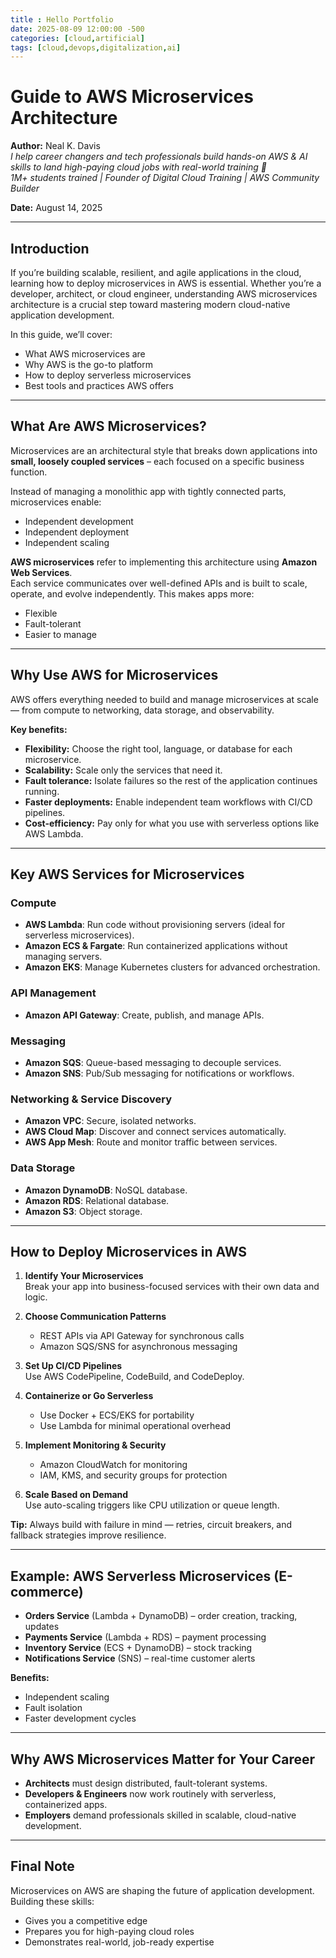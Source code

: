 ```yaml
---
title : Hello Portfolio
date: 2025-08-09 12:00:00 -500
categories: [cloud,artificial]
tags: [cloud,devops,digitalization,ai]
---
```


# Guide to AWS Microservices Architecture

**Author:** Neal K. Davis  
*I help career changers and tech professionals build hands-on AWS & AI skills to land high-paying cloud jobs with real-world training 🚀  
1M+ students trained | Founder of Digital Cloud Training | AWS Community Builder*

**Date:** August 14, 2025  

---

## Introduction

If you’re building scalable, resilient, and agile applications in the cloud, learning how to deploy microservices in AWS is essential. Whether you’re a developer, architect, or cloud engineer, understanding AWS microservices architecture is a crucial step toward mastering modern cloud-native application development.

In this guide, we’ll cover:
- What AWS microservices are
- Why AWS is the go-to platform
- How to deploy serverless microservices
- Best tools and practices AWS offers

---

## What Are AWS Microservices?

Microservices are an architectural style that breaks down applications into **small, loosely coupled services** – each focused on a specific business function.

Instead of managing a monolithic app with tightly connected parts, microservices enable:
- Independent development
- Independent deployment
- Independent scaling

**AWS microservices** refer to implementing this architecture using **Amazon Web Services**.  
Each service communicates over well-defined APIs and is built to scale, operate, and evolve independently. This makes apps more:
- Flexible
- Fault-tolerant
- Easier to manage

---

## Why Use AWS for Microservices

AWS offers everything needed to build and manage microservices at scale — from compute to networking, data storage, and observability.

**Key benefits:**
- **Flexibility:** Choose the right tool, language, or database for each microservice.
- **Scalability:** Scale only the services that need it.
- **Fault tolerance:** Isolate failures so the rest of the application continues running.
- **Faster deployments:** Enable independent team workflows with CI/CD pipelines.
- **Cost-efficiency:** Pay only for what you use with serverless options like AWS Lambda.

---

## Key AWS Services for Microservices

### Compute
- **AWS Lambda**: Run code without provisioning servers (ideal for serverless microservices).
- **Amazon ECS & Fargate**: Run containerized applications without managing servers.
- **Amazon EKS**: Manage Kubernetes clusters for advanced orchestration.

### API Management
- **Amazon API Gateway**: Create, publish, and manage APIs.

### Messaging
- **Amazon SQS**: Queue-based messaging to decouple services.
- **Amazon SNS**: Pub/Sub messaging for notifications or workflows.

### Networking & Service Discovery
- **Amazon VPC**: Secure, isolated networks.
- **AWS Cloud Map**: Discover and connect services automatically.
- **AWS App Mesh**: Route and monitor traffic between services.

### Data Storage
- **Amazon DynamoDB**: NoSQL database.
- **Amazon RDS**: Relational database.
- **Amazon S3**: Object storage.

---

## How to Deploy Microservices in AWS

1. **Identify Your Microservices**  
   Break your app into business-focused services with their own data and logic.

2. **Choose Communication Patterns**  
   - REST APIs via API Gateway for synchronous calls  
   - Amazon SQS/SNS for asynchronous messaging

3. **Set Up CI/CD Pipelines**  
   Use AWS CodePipeline, CodeBuild, and CodeDeploy.

4. **Containerize or Go Serverless**  
   - Use Docker + ECS/EKS for portability  
   - Use Lambda for minimal operational overhead

5. **Implement Monitoring & Security**  
   - Amazon CloudWatch for monitoring  
   - IAM, KMS, and security groups for protection

6. **Scale Based on Demand**  
   Use auto-scaling triggers like CPU utilization or queue length.

**Tip:** Always build with failure in mind — retries, circuit breakers, and fallback strategies improve resilience.

---

## Example: AWS Serverless Microservices (E-commerce)

- **Orders Service** (Lambda + DynamoDB) – order creation, tracking, updates  
- **Payments Service** (Lambda + RDS) – payment processing  
- **Inventory Service** (ECS + DynamoDB) – stock tracking  
- **Notifications Service** (SNS) – real-time customer alerts

**Benefits:**
- Independent scaling
- Fault isolation
- Faster development cycles

---

## Why AWS Microservices Matter for Your Career

- **Architects** must design distributed, fault-tolerant systems.  
- **Developers & Engineers** now work routinely with serverless, containerized apps.  
- **Employers** demand professionals skilled in scalable, cloud-native development.

---

## Final Note

Microservices on AWS are shaping the future of application development. Building these skills:
- Gives you a competitive edge
- Prepares you for high-paying cloud roles
- Demonstrates real-world, job-ready expertise
